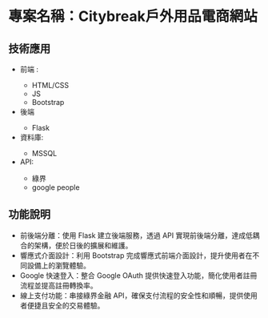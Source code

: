 <h1>專案名稱：Citybreak戶外用品電商網站</h1>
<h2>技術應用</h2>
<ul>
<li>前端 :</li>
  <ul>
    <li>HTML/CSS</li>
    <li>JS</li>
    <li>Bootstrap</li>
  </ul> 
 <li>後端</li>
  <ul>
    <li>Flask</li>
  </ul>
<li>資料庫:</li>
  <ul>
     <li>MSSQL</li>
  </ul>
 <li>API:</li>
 <ul>
   <li>綠界</li>
   <li>google people</li>
 </ul>
</ul>
<h2>功能說明</h2>
<ul>
  <li>前後端分離：使用 Flask 建立後端服務，透過 API 實現前後端分離，達成低耦合的架構，便於日後的擴展和維護。</li>
  <li>響應式介面設計：利用 Bootstrap 完成響應式前端介面設計，提升使用者在不同設備上的瀏覽體驗。</li>
  <li>Google 快速登入：整合 Google OAuth 提供快速登入功能，簡化使用者註冊流程並提高註冊轉換率。</li>
  <li>線上支付功能：串接綠界金融 API，確保支付流程的安全性和順暢，提供使用者便捷且安全的交易體驗。</li>
</ul>







